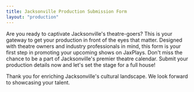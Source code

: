 ```yaml
---
title: Jacksonville Production Submission Form
layout: "production"
---
```

Are you ready to captivate Jacksonville's theatre-goers? This is your gateway to get your production in front of the eyes that matter. Designed with theatre owners and industry professionals in mind, this form is your first step in promoting your upcoming shows on JaxPlays. Don't miss the chance to be a part of Jacksonville's premier theatre calendar. Submit your production details now and let's set the stage for a full house!

Thank you for enriching Jacksonville's cultural landscape. We look forward to showcasing your talent.